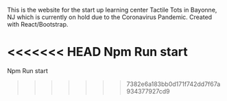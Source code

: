 This is the website for the start up learning center Tactile Tots in Bayonne, NJ which is currently on hold due to the Coronavirus Pandemic. 
Created with React/Bootstrap.

<<<<<<< HEAD
Npm Run start 
=======
Npm Run start 
>>>>>>> 7382e6a183bb0d171f742dd7f67a934377927cd9
